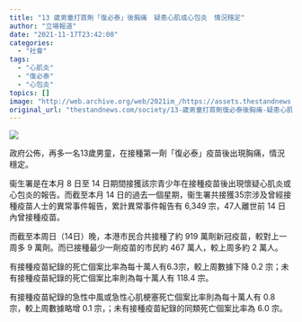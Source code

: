 ```yaml
---
title: "13 歲男童打首劑「復必泰」後胸痛　疑患心肌或心包炎　情況穩定"
author: "立場報道"
date: "2021-11-17T23:42:00"
categories:
  - "社會"
tags:
  - "心肌炎"
  - "復必泰"
  - "心包炎"
topics: []
image: "http://web.archive.org/web/2021im_/https://assets.thestandnews.com/media/photos/13jump-.png"
original_url: "thestandnews.com/society/13-歲男童打首劑復必泰後胸痛-疑患心肌或心包炎-情況穩定"
---
```

![](http://web.archive.org/web/2021im_/https://assets.thestandnews.com/media/photos/13jump-.png)

政府公佈，再多一名13歲男童，在接種第一劑「復必泰」疫苗後出現胸痛，情況穩定。

衞生署是在本月 8 日至 14 日期間接獲該宗青少年在接種疫苗後出現懷疑心肌炎或心包炎的報告。而截至本月 14 日的過去一個星期，衞生署共接獲35宗涉及曾經接種疫苗人士的異常事件報告，累計異常事件報告有 6,349 宗，47人離世前 14 日內曾接種疫苗。

而截至本周日（14日）晚，本港市民合共接種了約 919 萬劑新冠疫苗，較對上一周多 9 萬劑。而已接種最少一劑疫苗的市民約 467 萬人，較上周多約 2 萬人。

有接種疫苗紀錄的死亡個案比率為每十萬人有6.3宗，較上周數據下降 0.2 宗；未有接種疫苗紀錄的死亡個案比率則為每十萬人有 118.4 宗。

有接種疫苗紀錄的急性中風或急性心肌梗塞死亡個案比率則為每十萬人有 0.8 宗，較上周數據略增 0.1 宗，；未有接種疫苗紀錄的同類死亡個案比率為 6.0 宗。